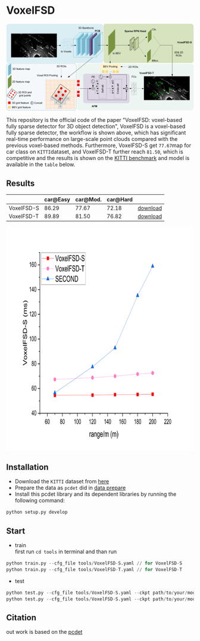 # VoxelFSD
![“Fig. 1 pipeline of VoxxelFSD“](pic/model.jpg)

This repository is the official code of the paper "VoxelFSD: voxel-based fully sparse detector for 3D object detection", VoxelFSD is a voxel-based fully sparse detector, the workflow is shown above, which has significant real-time performance on large-scale point clouds compared with the previous voxel-based methods. Furthermore, VoxelFSD-S get `77.67`map for car class on `KITTI`dataset, and VoxelFSD-T further reach `81.50`, which is competitive and the results is shown on the [KITTI benchmark](https://www.cvlibs.net/datasets/kitti/eval_object.php?obj_benchmark=3d) and model is available in the `table` below. 

## Results
||car@Easy|car@Mod.|car@Hard||
|---|---|---|---|---|
|VoxelFSD-S|86.29|77.67|72.18|[download](https://pan.baidu.com/s/1PuTBm4rSQ6HvkrzgEdO4sg?pwd=1234)|
|VoxelFSD-T|89.89|81.50|76.82|[download](https://pan.baidu.com/s/14hwOdXIwMWpOy7eg6dKdOQ?pwd=1234)|

<div style="text-align:left;">
    <img src="pic/time.png" alt="Image" width="800" height="600">
</div>


## Installation
* Download the `KITTI` dataset from [here](https://www.cvlibs.net/datasets/kitti/eval_object.php?obj_benchmark=3d)
* Prepare the data as `pcdet` did in [data prepare](https://github.com/open-mmlab/OpenPCDet/blob/master/docs/GETTING_STARTED.md)
* Install this pcdet library and its dependent libraries by running the following command:
```python
python setup.py develop
```

## Start
* train<br>
first run  `cd tools` in terminal and than run
```python
python train.py --cfg_file tools/VoxelFSD-S.yaml // for VoxelFSD-S
python train.py --cfg_file tools/VoxelFSD-T.yaml // for VoxelFSD-T
```
* test<br>
```python
python test.py --cfg_file tools/VoxelFSD-S.yaml --ckpt path/to/your/model // for VoxelFSD-S
python test.py --cfg_file tools/VoxelFSD-S.yaml --ckpt path/to/your/model // for VoxelFSD-T
```
## Citation
out work is based on the [pcdet](https://github.com/open-mmlab/OpenPCDet?tab=readme-ov-file)
